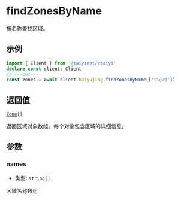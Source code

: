 # findZonesByName

按名称查找区域。

## 示例

```ts twoslash
import { Client } from '@taiyinet/ctaiyi'
declare const client: Client
// ---cut---
const zones = await client.baiyujing.findZonesByName(['牛心村'])
```

## 返回值

[`Zone[]`](/reference/types#zone)

返回区域对象数组。每个对象包含区域的详细信息。

## 参数

### names

- 类型: `string[]`

区域名称数组

